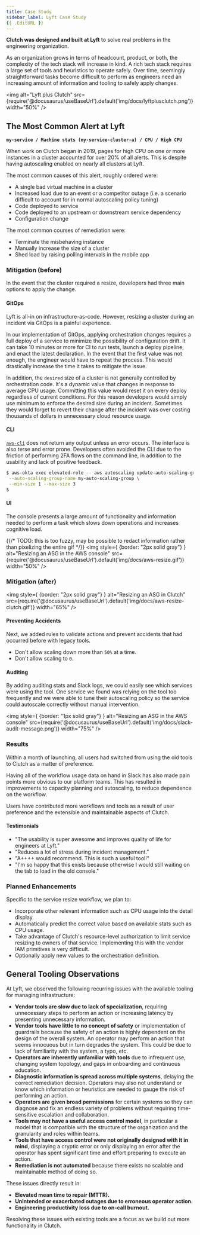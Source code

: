 ```yaml
---
title: Case Study
sidebar_label: Lyft Case Study
{{ .EditURL }}
---
```


**Clutch was designed and built at Lyft** to solve real problems in the engineering organization.

As an organization grows in terms of headcount, product, or both, the complexity of the tech stack will increase in kind. A rich tech stack requires a large set of tools and heuristics to operate safely. Over time, seemingly straightforward tasks become difficult to perform as engineers need an increasing amount of information and tooling to safely apply changes.

<img alt="Lyft plus Clutch" src={require('@docusaurus/useBaseUrl').default('img/docs/lyftplusclutch.png')} width="50%" />

## The Most Common Alert at Lyft

**`my-service / Machine stats (my-service-cluster-a) / CPU / High CPU`**

When work on Clutch began in 2019, pages for high CPU on one or more instances in a cluster accounted for over 20% of all alerts. This is despite having autoscaling enabled on nearly all clusters at Lyft.

The most common causes of this alert, roughly ordered were:
- A single bad virtual machine in a cluster
- Increased load due to an event or a competitor outage (i.e. a scenario difficult to account for in normal autoscaling policy tuning)
- Code deployed to service
- Code deployed to an upstream or downstream service dependency
- Configuration change

The most common courses of remediation were:
- Terminate the misbehaving instance
- Manually increase the size of a cluster
- Shed load by raising polling intervals in the mobile app

### Mitigation (before)

In the event that the cluster required a resize, developers had three main options to apply the change.

#### GitOps

Lyft is all-in on infrastructure-as-code. However, resizing a cluster during an incident via GitOps is a painful experience.

In our implementation of GitOps, applying orchestration changes requires a full deploy of a service to minimize the possibility of configuration drift. It can take 10 minutes or more for CI to run tests, launch a deploy pipeline, and enact the latest declaration. In the event that the first value was not enough, the engineer would have to repeat the process. This would drastically increase the time it takes to mitigate the issue. 

In addition, the `desired` size of a cluster is not generally controlled by orchestration code. It's a dynamic value that changes in response to average CPU usage. Committing this value would reset it on every deploy regardless of current conditions. For this reason developers would simply use minimum to enforce the desired size during an incident. Sometimes they would forget to revert their change after the incident was over costing thousands of dollars in unnecessary cloud resource usage.

#### CLI

[`aws-cli`](https://aws.amazon.com/cli/) does not return any output unless an error occurs. The interface is also terse and error prone.
Developers often avoided the CLI due to the friction of performing 2FA flows on the command line, in addition to the usability and lack of positive feedback.

```bash
$ aws-okta exec elevated-role -- aws autoscaling update-auto-scaling-group \
 --auto-scaling-group-name my-auto-scaling-group \
 --min-size 1 --max-size 3
$ 
```

#### UI
The console presents a large amount of functionality and information needed to perform a task which slows down operations and increases cognitive load. 

{{/* TODO: this is too fuzzy, may be possible to redact information rather than pixelizing the entire gif */}}
<img style={ {border: "2px solid gray"} } alt="Resizing an ASG in the AWS console" src={require('@docusaurus/useBaseUrl').default('img/docs/aws-resize.gif')} width="50%" />

### Mitigation (after)

<img style={ {border: "2px solid gray"} } alt="Resizing an ASG in Clutch" src={require('@docusaurus/useBaseUrl').default('img/docs/aws-resize-clutch.gif')} width="65%" />

#### Preventing Accidents
Next, we added rules to validate actions and prevent accidents that had occurred before with legacy tools.
- Don't allow scaling down more than `50%` at a time.
- Don't allow scaling to `0`.

#### Auditing
By adding auditing stats and Slack logs, we could easily see which services were using the tool. One service we found was relying on the tool too frequently and we were able to tune their autoscaling policy so the service could autoscale correctly without manual intervention.

<img style={ {border: "1px solid gray"} } alt="Resizing an ASG in the AWS console" src={require('@docusaurus/useBaseUrl').default('img/docs/slack-audit-message.png')} width="75%" />

### Results
Within a month of launching, all users had switched from using the old tools to Clutch as a matter of preference.

Having all of the workflow usage data on hand in Slack has also made pain points more obvious to our platform teams. This has resulted in improvements to capacity planning and autoscaling, to reduce dependence on the workflow.

Users have contributed more workflows and tools as a result of user preference and the extensible and maintainable aspects of Clutch.

#### Testimonials
- "The usability is super awesome and improves quality of life for engineers at Lyft."
- "Reduces a lot of stress during incident management."
- "A++++ would recommend. This is such a useful tool!"
- "I'm so happy that this exists because otherwise I would still waiting on the tab to load in the old console."

### Planned Enhancements
Specific to the service resize workflow, we plan to:
- Incorporate other relevant information such as CPU usage into the detail display.
- Automatically predict the correct value based on available stats such as CPU usage.
- Take advantage of Clutch's resource-level authorization to limit service resizing to owners of that service. Implementing this with the vendor IAM primitives is very difficult.
- Optionally apply new values to the orchestration definition.

## General Tooling Observations

At Lyft, we observed the following recurring issues with the available tooling for managing infrastructure:
- **Vendor tools are slow due to lack of specialization**, requiring unnecessary steps to perform an action or increasing latency by presenting unnecessary information.
- **Vendor tools have little to no concept of safety** or implementation of guardrails because the safety of an action is highly dependent on the design of the overall system. An operator may perform an action that seems innocuous but in turn degrades the system. This could be due to lack of familiarity with the system, a typo, etc.
- **Operators are inherently unfamiliar with tools** due to infrequent use, changing system topology, and gaps in onboarding and continuous education.
- **Diagnostic information is spread across multiple systems**, delaying the correct remediation decision. Operators may also not understand or know which information or heuristics are needed to gauge the risk of performing an action.
- **Operators are given broad permissions** for certain systems so they can diagnose and fix an endless variety of problems without requiring time-sensitive escalation and collaboration.
- **Tools may not have a useful access control model**, in particular a model that is compatible with the structure of the organization and the granularity and roles within teams.
- **Tools that have access control were not originally designed with it in mind**, displaying a cryptic error or only displaying an error after the operator has spent significant time and effort preparing to execute an action.
- **Remediation is not automated** because there exists no scalable and maintainable method of doing so.

These issues directly result in:
- **Elevated mean time to repair (MTTR).**
- **Unintended or exacerbated outages due to erroneous operator action.**
- **Engineering productivity loss due to on-call burnout.**

Resolving these issues with existing tools are a focus as we build out more functionality in Clutch.

